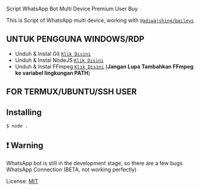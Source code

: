 Script WhatsApp Bot Multi Device Premium User Buy

This is Script of WhatsApp multi device, working with [`@adiwajshing/baileys`](https://github.com/adiwajshing/baileys-md)

## UNTUK PENGGUNA WINDOWS/RDP

* Unduh & Instal Git [`Klik Disini`](https://git-scm.com/downloads)
* Unduh & Instal NodeJS [`Klik Disini`](https://nodejs.org/en/download)
* Unduh & Instal FFmpeg [`Klik Disini`](https://ffmpeg.org/download.html) (**Jangan Lupa Tambahkan FFmpeg ke variabel lingkungan PATH**)

## FOR TERMUX/UBUNTU/SSH USER

## Installing
```bash
$ node .
```

## ❗ Warning
WhatsApp bot is still in the development stage, so there are a few bugs
WhatsApp Connection (BETA, not working perfectly)


License: [MIT](https://en.wikipedia.org/wiki/MIT_License)

